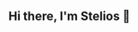 ## Hi there, I'm Stelios 👋


<!--
**PsaltisStelios/PsaltisStelios** is a ✨ _special_ ✨ repository because its `README.md` (this file) appears on your GitHub profile.



Welcome to my GitHub page! I'm passionate about statistics and artificial intelligence, and I love working on projects that involve neural networks and deep learning. Whether it's statistcial modeling, data story telling or model training I'm always up for a new challenge!

Feel free to explore my repositories, and don't hesitate to reach out if you have any questions or want to collaborate!

---

## 🔧 Technologies & Tools

Here are some of the technologies and tools I work with:

- **Languages**: Python, R
- **Frameworks**: PyTorch, Tensorflow, Pandas, Scikit-learn
- **Tools**: [Version control, development tools, CI/CD, etc.]
- **Other**: [Databases, cloud platforms, or anything else you'd like to mention]

---

## 💼 Projects

Some of the projects I'm currently working on or have worked on recently:

- [ASVspoof with P-nets](Link to project repo): Brief description of the project.
- [Social Networks](Link to project repo): Brief description of the project.
- [Project Name 3](Link to project repo): Brief description of the project.

---

## 📈 GitHub Stats

![Your GitHub stats](https://github-readme-stats.vercel.app/api?username=PsaltisStelios&show_icons=true&theme=radical)

---

## 📫 Contact Me

You can find me on:

- [LinkedIn](Your LinkedIn URL)
- [Your personal website or blog] (Optional)

---

## ✨ Fun Facts

- 🌱 I’m currently learning about audio spoofing and AI
- 🎯 Goals for this year: Be happy !
- ⚡ Fun fact: [Something interesting about you!]

---

Thanks for stopping by! Feel free to star or fork my repositories if you find something interesting 😊

